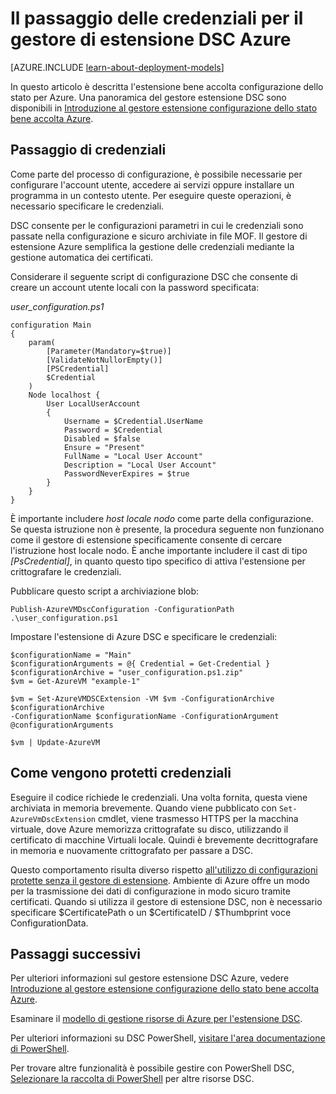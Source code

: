 <properties
   pageTitle="Passaggio di credenziali Azure con DSC | Microsoft Azure"
   description="Panoramica sul passaggio in modo sicuro le credenziali in macchine virtuali Azure utilizzando Configurazione dello stato bene accolta PowerShell"
   services="virtual-machines-windows"
   documentationCenter=""
   authors="zjalexander"
   manager="timlt"
   editor=""
   tags="azure-service-management,azure-resource-manager"
   keywords=""/>

<tags
   ms.service="virtual-machines-windows"
   ms.devlang="na"
   ms.topic="article"
   ms.tgt_pltfrm="vm-windows"
   ms.workload="na"
   ms.date="09/15/2016"
   ms.author="zachal"/>

# <a name="passing-credentials-to-the-azure-dsc-extension-handler"></a>Il passaggio delle credenziali per il gestore di estensione DSC Azure #

[AZURE.INCLUDE [learn-about-deployment-models](../../includes/learn-about-deployment-models-both-include.md)]

In questo articolo è descritta l'estensione bene accolta configurazione dello stato per Azure. Una panoramica del gestore estensione DSC sono disponibili in [Introduzione al gestore estensione configurazione dello stato bene accolta Azure](virtual-machines-windows-extensions-dsc-overview.md). 


## <a name="passing-in-credentials"></a>Passaggio di credenziali
Come parte del processo di configurazione, è possibile necessarie per configurare l'account utente, accedere ai servizi oppure installare un programma in un contesto utente. Per eseguire queste operazioni, è necessario specificare le credenziali. 

DSC consente per le configurazioni parametri in cui le credenziali sono passate nella configurazione e sicuro archiviate in file MOF. Il gestore di estensione Azure semplifica la gestione delle credenziali mediante la gestione automatica dei certificati. 

Considerare il seguente script di configurazione DSC che consente di creare un account utente locali con la password specificata:

*user_configuration.ps1*

```
configuration Main
{
    param(
        [Parameter(Mandatory=$true)]
        [ValidateNotNullorEmpty()]
        [PSCredential]
        $Credential
    )    
    Node localhost {       
        User LocalUserAccount
        {
            Username = $Credential.UserName
            Password = $Credential
            Disabled = $false
            Ensure = "Present"
            FullName = "Local User Account"
            Description = "Local User Account"
            PasswordNeverExpires = $true
        } 
    }  
} 
```

È importante includere *host locale nodo* come parte della configurazione. Se questa istruzione non è presente, la procedura seguente non funzionano come il gestore di estensione specificamente consente di cercare l'istruzione host locale nodo. È anche importante includere il cast di tipo *[PsCredential]*, in quanto questo tipo specifico di attiva l'estensione per crittografare le credenziali. 

Pubblicare questo script a archiviazione blob:

`Publish-AzureVMDscConfiguration -ConfigurationPath .\user_configuration.ps1`

Impostare l'estensione di Azure DSC e specificare le credenziali:

```
$configurationName = "Main"
$configurationArguments = @{ Credential = Get-Credential }
$configurationArchive = "user_configuration.ps1.zip"
$vm = Get-AzureVM "example-1"
 
$vm = Set-AzureVMDSCExtension -VM $vm -ConfigurationArchive $configurationArchive 
-ConfigurationName $configurationName -ConfigurationArgument @configurationArguments
 
$vm | Update-AzureVM
```
## <a name="how-credentials-are-secured"></a>Come vengono protetti credenziali
Eseguire il codice richiede le credenziali. Una volta fornita, questa viene archiviata in memoria brevemente. Quando viene pubblicato con `Set-AzureVmDscExtension` cmdlet, viene trasmesso HTTPS per la macchina virtuale, dove Azure memorizza crittografate su disco, utilizzando il certificato di macchine Virtuali locale. Quindi è brevemente decrittografare in memoria e nuovamente crittografato per passare a DSC.

Questo comportamento risulta diverso rispetto [all'utilizzo di configurazioni protette senza il gestore di estensione](https://msdn.microsoft.com/powershell/dsc/securemof). Ambiente di Azure offre un modo per la trasmissione dei dati di configurazione in modo sicuro tramite certificati. Quando si utilizza il gestore di estensione DSC, non è necessario specificare $CertificatePath o un $CertificateID / $Thumbprint voce ConfigurationData.


## <a name="next-steps"></a>Passaggi successivi ##

Per ulteriori informazioni sul gestore estensione DSC Azure, vedere [Introduzione al gestore estensione configurazione dello stato bene accolta Azure](virtual-machines-windows-extensions-dsc-overview.md). 

Esaminare il [modello di gestione risorse di Azure per l'estensione DSC](virtual-machines-windows-extensions-dsc-template.md).

Per ulteriori informazioni su DSC PowerShell, [visitare l'area documentazione di PowerShell](https://msdn.microsoft.com/powershell/dsc/overview). 

Per trovare altre funzionalità è possibile gestire con PowerShell DSC, [Selezionare la raccolta di PowerShell](https://www.powershellgallery.com/packages?q=DscResource&x=0&y=0) per altre risorse DSC.
